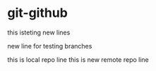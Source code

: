 # git-github




this isteting new lines 


new line for testing branches

this is local repo line
this is new remote repo line


